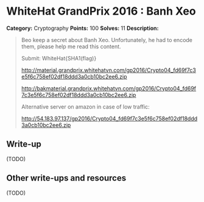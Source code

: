 # WhiteHat GrandPrix 2016 : Banh Xeo

**Category:** Cryptography
**Points:** 100
**Solves:** 11
**Description:**

> Beo keep a secret about Banh Xeo. Unfortunately, he had to encode them, please help me read this content.
> 
> Submit: WhiteHat{SHA1(flag)}
> 
> http://material.grandprix.whitehatvn.com/gp2016/Crypto04_fd69f7c3e5f6c758ef02df18ddd3a0cb10bc2ee6.zip
> 
> http://bakmaterial.grandprix.whitehatvn.com/gp2016/Crypto04_fd69f7c3e5f6c758ef02df18ddd3a0cb10bc2ee6.zip
> 
> Alternative server on amazon in case of low traffic:
> 
> http://54.183.97.137/gp2016/Crypto04_fd69f7c3e5f6c758ef02df18ddd3a0cb10bc2ee6.zip

## Write-up

(TODO)

## Other write-ups and resources

(TODO)
